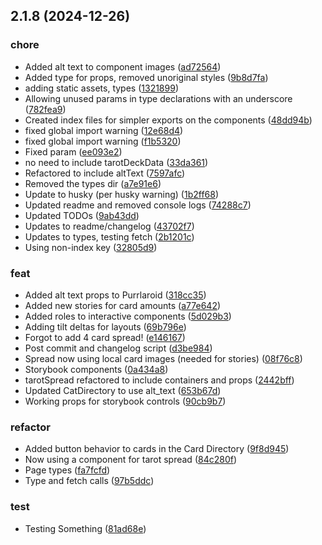## 2.1.8 (2024-12-26)

### chore

- Added alt text to component images
  ([ad72564](https://github.com/madeleine-patience/Considerate-Cat-Version-2-With-Next/commit/ad72564bb8706eee8f9cdc62a67866c17cec62ce))
- Added type for props, removed unoriginal styles
  ([9b8d7fa](https://github.com/madeleine-patience/Considerate-Cat-Version-2-With-Next/commit/9b8d7fa0ee26a8f3b338c006eebf52ab5aff1bb5))
- adding static assets, types
  ([1321899](https://github.com/madeleine-patience/Considerate-Cat-Version-2-With-Next/commit/132189953773038d2055ff6de40780d8fdeee2d4))
- Allowing unused params in type declarations with an underscore
  ([782fea9](https://github.com/madeleine-patience/Considerate-Cat-Version-2-With-Next/commit/782fea929c2feed82af57fab83a2b221bf11c254))
- Created index files for simpler exports on the components
  ([48dd94b](https://github.com/madeleine-patience/Considerate-Cat-Version-2-With-Next/commit/48dd94b9429b73655373b99f08b06f301cccc29e))
- fixed global import warning
  ([12e68d4](https://github.com/madeleine-patience/Considerate-Cat-Version-2-With-Next/commit/12e68d473fd015feb38932755e76ee702b8576a4))
- fixed global import warning
  ([f1b5320](https://github.com/madeleine-patience/Considerate-Cat-Version-2-With-Next/commit/f1b532000638fb84f9cc338418b9659fc14065fb))
- Fixed param
  ([ee093e2](https://github.com/madeleine-patience/Considerate-Cat-Version-2-With-Next/commit/ee093e2e3132439e99560948abeba19bf8f649dc))
- no need to include tarotDeckData
  ([33da361](https://github.com/madeleine-patience/Considerate-Cat-Version-2-With-Next/commit/33da361f04b332d9b1e94343cae8e2a374513246))
- Refactored to include altText
  ([7597afc](https://github.com/madeleine-patience/Considerate-Cat-Version-2-With-Next/commit/7597afc3d217f03ccb67f288f6b8341f644412fc))
- Removed the types dir
  ([a7e91e6](https://github.com/madeleine-patience/Considerate-Cat-Version-2-With-Next/commit/a7e91e6316ebf6399fce9fb4f0ed737af4f9b204))
- Update to husky (per husky warning)
  ([1b2ff68](https://github.com/madeleine-patience/Considerate-Cat-Version-2-With-Next/commit/1b2ff68f114aa5b344912a23b578dd247429b3fb))
- Updated readme and removed console logs
  ([74288c7](https://github.com/madeleine-patience/Considerate-Cat-Version-2-With-Next/commit/74288c7b2b43a31e826185f25baed56147faf3c2))
- Updated TODOs
  ([9ab43dd](https://github.com/madeleine-patience/Considerate-Cat-Version-2-With-Next/commit/9ab43dd770e9de4351350847dd0a93ee760d50cc))
- Updates to readme/changelog
  ([43702f7](https://github.com/madeleine-patience/Considerate-Cat-Version-2-With-Next/commit/43702f72c1306be0c2e77cce8543934afb630314))
- Updates to types, testing fetch
  ([2b1201c](https://github.com/madeleine-patience/Considerate-Cat-Version-2-With-Next/commit/2b1201cd8fd0fe155869f5b64320ee6a319c25da))
- Using non-index key
  ([32805d9](https://github.com/madeleine-patience/Considerate-Cat-Version-2-With-Next/commit/32805d9396b419e3cfbaae7a5d76da31c7b37c12))

### feat

- Added alt text props to Purrlaroid
  ([318cc35](https://github.com/madeleine-patience/Considerate-Cat-Version-2-With-Next/commit/318cc35812728cddad93d807fd2e36113831552f))
- Added new stories for card amounts
  ([a77e642](https://github.com/madeleine-patience/Considerate-Cat-Version-2-With-Next/commit/a77e64260aecf58fda74caa0a1cf3622849811a0))
- Added roles to interactive components
  ([5d029b3](https://github.com/madeleine-patience/Considerate-Cat-Version-2-With-Next/commit/5d029b3ed84c2000d6ed02c66631568270fa7081))
- Adding tilt deltas for layouts
  ([69b796e](https://github.com/madeleine-patience/Considerate-Cat-Version-2-With-Next/commit/69b796eac3950d23c318bd4c4f55c3a2f9c42072))
- Forgot to add 4 card spread!
  ([e146167](https://github.com/madeleine-patience/Considerate-Cat-Version-2-With-Next/commit/e14616737981c9ba745432c6ec903956982921a8))
- Post commit and changelog script
  ([d3be984](https://github.com/madeleine-patience/Considerate-Cat-Version-2-With-Next/commit/d3be984f9eeb25a82775dca9a8591d09d4fd2d20))
- Spread now using local card images (needed for stories)
  ([08f76c8](https://github.com/madeleine-patience/Considerate-Cat-Version-2-With-Next/commit/08f76c89cc2ed854068be9ebc06b800bd7ff4a5a))
- Storybook components
  ([0a434a8](https://github.com/madeleine-patience/Considerate-Cat-Version-2-With-Next/commit/0a434a89dc5b21d34932c6f47c54a15ad5480b3c))
- tarotSpread refactored to include containers and props
  ([2442bff](https://github.com/madeleine-patience/Considerate-Cat-Version-2-With-Next/commit/2442bffe4620cc3adaf559846da560cad5d3a85b))
- Updated CatDirectory to use alt_text
  ([653b67d](https://github.com/madeleine-patience/Considerate-Cat-Version-2-With-Next/commit/653b67dfbc8981ac34d910692a1a88edb92fba53))
- Working props for storybook controls
  ([90cb9b7](https://github.com/madeleine-patience/Considerate-Cat-Version-2-With-Next/commit/90cb9b7df9a36ed57273254c14f298ec6dfad731))

### refactor

- Added button behavior to cards in the Card Directory
  ([9f8d945](https://github.com/madeleine-patience/Considerate-Cat-Version-2-With-Next/commit/9f8d94552ff4c8118ffbe9d221533cb520cdb0ed))
- Now using a component for tarot spread
  ([84c280f](https://github.com/madeleine-patience/Considerate-Cat-Version-2-With-Next/commit/84c280f1572bd11cc9b26e22f702bb305595cb43))
- Page types
  ([fa7fcfd](https://github.com/madeleine-patience/Considerate-Cat-Version-2-With-Next/commit/fa7fcfd8073c422b8b42c291c144368ff83943f0))
- Type and fetch calls
  ([97b5ddc](https://github.com/madeleine-patience/Considerate-Cat-Version-2-With-Next/commit/97b5ddc9180d7dc0f2ef190092b6f1fcc5811dfc))

### test

- Testing Something
  ([81ad68e](https://github.com/madeleine-patience/Considerate-Cat-Version-2-With-Next/commit/81ad68eb3e8f523c320ee79236a04f8bcdb6fe73))
